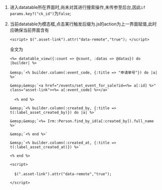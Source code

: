 1.	进入datatable所在界面时,尚未对其进行搜索操作,未传参至后台,因此`if params.key?("ck_id")`为`false`;

2.	当前datatable为模态框,点击某行触发后缀为.js的action为上一界面赋值,此时应确保当前界面含有

	`<script>
	  $(".asset-link").attr("data-remote","true");
	</script>`

	全文为
    
	`<%= datatable_view({:count => @count, :datas => @datas}) do |builder| %>`
	    
        &emsp;`<% builder.column(:event_code, {:title => "申请单号"}) do |a| %>`
		
        &emsp;&emsp;`<a href="/events/set_event_for_sale?id=<%= a[:id] %>" class="asset-link"><%= a[:event_code] %></a>`
	  
      &emsp;`<% end %>`

		&emsp;`<% builder.column(:created_by, {:title => t(:label_asset_created_by)}) do |a| %>`
		
        &emsp;&emsp;`<%= Irm::Person.find_by_id(a[:created_by]).full_name %>`
	    
        &emsp;`<% end %>`
	    
        &emsp;`<% builder.column(:created_at, {:title => t(:label_asset_created_at)}) %>`
	
    `<% end %>`
	
    `<script>`
	  
      &emsp;`$(".asset-link").attr("data-remote","true");`
	
    `</script>`

